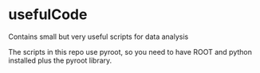 # usefulCode
Contains small but very useful scripts for data analysis

The scripts in this repo use pyroot, so you need to have ROOT and python installed plus the pyroot library.
